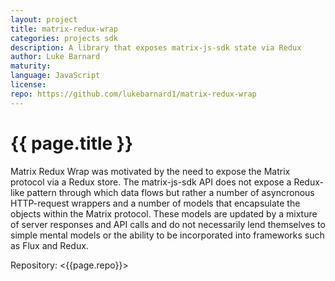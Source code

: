 ```yaml
---
layout: project
title: matrix-redux-wrap
categories: projects sdk
description: A library that exposes matrix-js-sdk state via Redux
author: Luke Barnard
maturity: 
language: JavaScript
license: 
repo: https://github.com/lukebarnard1/matrix-redux-wrap
---
```


# {{ page.title }}
Matrix Redux Wrap was motivated by the need to expose the Matrix protocol via a Redux store. The matrix-js-sdk API does not expose a Redux-like pattern through which data flows but rather a number of asyncronous HTTP-request wrappers and a number of models that encapsulate the objects within the Matrix protocol. These models are updated by a mixture of server responses and API calls and do not necessarily lend themselves to simple mental models or the ability to be incorporated into frameworks such as Flux and Redux.

Repository: <{{page.repo}}>
